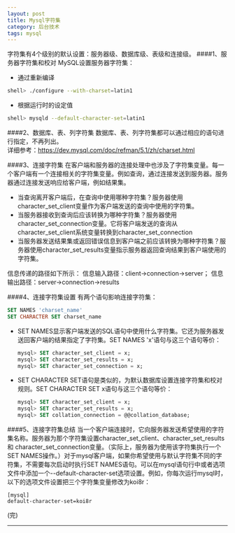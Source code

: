 ```yaml
---
layout: post
title: Mysql字符集
category: 后台技术
tags: mysql
---
```

字符集有4个级别的默认设置：服务器级、数据库级、表级和连接级。
####1、服务器字符集和校对
MySQL设置服务器字符集：

- 通过重新编译

```bash
shell> ./configure --with-charset=latin1
```
- 根据运行时的设定值

```bash
shell> mysqld --default-character-set=latin1
```

####2、数据库、表、列字符集
数据库、表、列字符集都可以通过相应的语句进行指定，不再列出。     
详细参考：https://dev.mysql.com/doc/refman/5.1/zh/charset.html

####3、连接字符集
在客户端和服务器的连接处理中也涉及了字符集变量。每一个客户端有一个连接相关的字符集变量。例如查询，通过连接发送到服务器。服务器通过连接发送响应给客户端，例如结果集。           

- 当查询离开客户端后，在查询中使用哪种字符集？服务器使用character_set_client变量作为客户端发送的查询中使用的字符集。
- 当服务器接收到查询后应该转换为哪种字符集？服务器使用character_set_connection变量。它将客户端发送的查询从character_set_client系统变量转换到character_set_connection
- 当服务器发送结果集或返回错误信息到客户端之前应该转换为哪种字符集？服务器使用character_set_results变量指示服务器返回查询结果到客户端使用的字符集。

信息传递的路径如下所示：
信息输入路径：client→connection→server；
信息输出路径：server→connection→results

####4、连接字符集设置
有两个语句影响连接字符集：

```sql
SET NAMES 'charset_name'
SET CHARACTER SET charset_name
```
- SET NAMES显示客户端发送的SQL语句中使用什么字符集。它还为服务器发送回客户端的结果指定了字符集。SET NAMES 'x'语句与这三个语句等价：

	```sql
	mysql> SET character_set_client = x;
	mysql> SET character_set_results = x;
	mysql> SET character_set_connection = x;
	```
- SET CHARACTER SET语句是类似的，为默认数据库设置连接字符集和校对规则。SET CHARACTER SET x语句与这三个语句等价：

	```sql
	mysql> SET character_set_client = x;
	mysql> SET character_set_results = x;
	mysql> SET collation_connection = @@collation_database;
	```
####5、连接字符集总结
当一个客户端连接时，它向服务器发送希望使用的字符集名称。服务器为那个字符集设置character_set_client、character_set_results和 character_set_connection变量。（实际上，服务器为使用该字符集执行一个SET NAMES操作。）对于mysql客户端，如果你希望使用与默认字符集不同的字符集，不需要每次启动时执行SET NAMES语句。可以在mysql语句行中或者选项文件中添加一个--default-character-set选项设置。例如，你每次运行mysql时，以下的选项文件设置把三个字符集变量修改为koi8r：

```
[mysql]
default-character-set=koi8r
```


(完)


---

